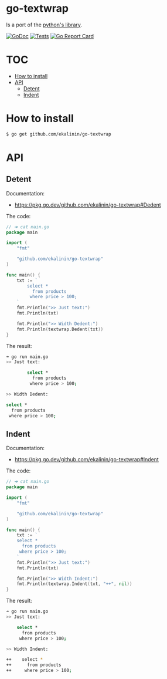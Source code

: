 # go-textwrap

Is a port of the [python's library](https://docs.python.org/3/library/textwrap.html).


[![GoDoc](https://godoc.org/github.com/ekalinin/go-textwrap?status.svg)](https://godoc.org/github.com/ekalinin/go-textwrap)
[![Tests](https://github.com/ekalinin/go-textwrap/workflows/Tests/badge.svg)](https://github.com/ekalinin/go-textwrap/actions/workflows/tests.yml)
[![Go Report Card](https://goreportcard.com/badge/ekalinin/go-textwrap)](https://goreportcard.com/report/github.com/ekalinin/go-textwrap)

# TOC

 * [How to install](#how-to-install)
 * [API](#api)
     * [Detent](#detent)
     * [Indent](#indent)


# How to install

```sh
$ go get github.com/ekalinin/go-textwrap
```

# API

## Detent

Documentation:

- https://pkg.go.dev/github.com/ekalinin/go-textwrap#Dedent

The code:

```go
// ➜ cat main.go
package main

import (
	"fmt"

	"github.com/ekalinin/go-textwrap"
)

func main() {
	txt := `
		select *
		  from products
		 where price > 100;
	`
	fmt.Println(">> Just text:")
	fmt.Println(txt)

	fmt.Println(">> Width Dedent:")
	fmt.Println(textwrap.Dedent(txt))
}
```

The result:

```sh
➜ go run main.go
>> Just text:

		select *
		  from products
		 where price > 100;

>> Width Dedent:

select *
  from products
 where price > 100;
```

## Indent

Documentation:

- https://pkg.go.dev/github.com/ekalinin/go-textwrap#Indent

The code:

```go
// ➜ cat main.go
package main

import (
	"fmt"

	"github.com/ekalinin/go-textwrap"
)

func main() {
	txt := `
    select *
      from products
     where price > 100;
	`
	fmt.Println(">> Just text:")
	fmt.Println(txt)

	fmt.Println(">> Width Indent:")
	fmt.Println(textwrap.Indent(txt, "++", nil))
}
```

The result:

```sh
➜ go run main.go
>> Just text:

    select *
      from products
     where price > 100;

>> Width Indent:

++    select *
++      from products
++     where price > 100;
```
